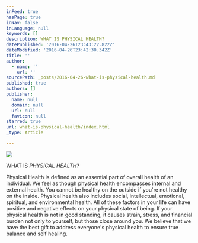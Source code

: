 ```yaml
---
inFeed: true
hasPage: true
inNav: false
inLanguage: null
keywords: []
description: WHAT IS PHYSICAL HEALTH?
datePublished: '2016-04-26T23:43:22.822Z'
dateModified: '2016-04-26T23:42:30.342Z'
title: ''
author:
  - name: ''
    url: ''
sourcePath: _posts/2016-04-26-what-is-physical-health.md
published: true
authors: []
publisher:
  name: null
  domain: null
  url: null
  favicon: null
starred: true
url: what-is-physical-health/index.html
_type: Article

---
```

![](https://s3-us-west-2.amazonaws.com/the-grid-img/p/0b153d9b35e7f231f9b4418552919eefcd4e7da7.jpg)

WHAT IS _PHYSICAL HEALTH_?

Physical Health is defined as an essential part of overall health of an individual. We feel as though physical health encompasses internal and external health. You cannot be healthy on the outside if you're not healthy on the inside. Physical health also includes social, intellectual, emotional, spiritual, and environmental health. All of these factors in your life can have positive and negative effects on your physical state of being. If your physical health is not in good standing, it causes strain, stress, and financial burden not only to yourself, but those close around you. We believe that we have the best gift to address everyone's physical health to ensure true balance and self healing.